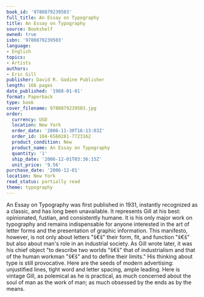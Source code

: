 ```yaml
---
book_id: '9780879239503'
full_title: An Essay on Typography
title: An Essay on Typography
source: Bookshelf
owned: true
isbn: '9780879239503'
language:
- English
topics:
- Artists
authors:
- Eric Gill
publisher: David R. Godine Publisher
length: 166 pages
date_published: '1988-01-01'
format: Paperback
type: book
cover_filename: 9780879239503.jpg
order:
  currency: USD
  location: New York
  order_date: '2006-11-30T16:13:03Z'
  order_id: 104-6560281-7723162
  product_condition: New
  product_name: An Essay on Typography
  quantity: '1'
  ship_date: '2006-12-01T03:36:15Z'
  unit_price: '9.56'
purchase_date: '2006-12-01'
location: New York
read_status: partially read
theme: typography
---
```

An Essay on Typography was first published in 1931, instantly recognized as a classic, and has long been unavailable. It represents Gill at his best: opinionated, fustian, and consistently humane. It is his only major work on typography and remains indispensable for anyone interested in the art of letter forms and the presentation of graphic information. This manifesto, however, is not only about letters "š€š" their form, fit, and function "š€š" but also about man's role in an industrial society. As Gill wrote later, it was his chief object "to describe two worlds "š€š" that of industrialism and that of the human workman "š€š" and to define their limits." His thinking about type is still provocative. Here are the seeds of modern advertising: unjustified lines, tight word and letter spacing, ample leading. Here is vintage Gill, as polemical as he is practical, as much concerned about the soul of man as the work of man; as much obsessed by the ends as by the means.
